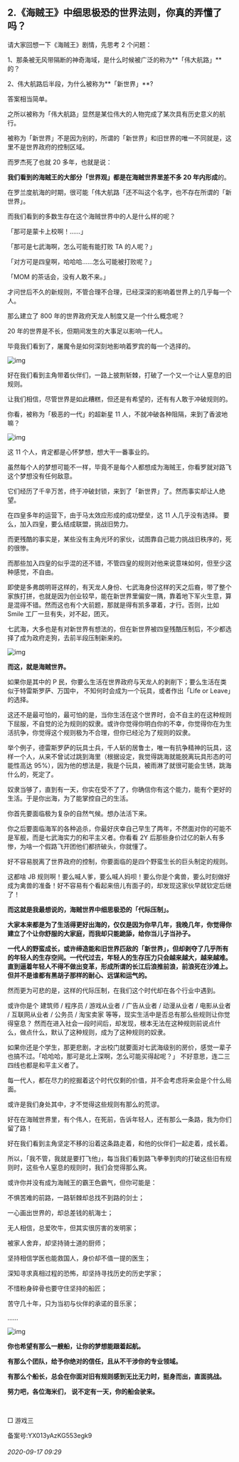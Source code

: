 ## 2.《海贼王》中细思极恐的世界法则，你真的弄懂了吗？
请大家回想一下《海贼王》剧情，先思考 2 个问题：


1、那条被无风带隔断的神奇海域，是什么时候被广泛的称为**「伟大航路」**的？


2、伟大航路后半段，为什么被称为**「新世界」**? 


答案相当简单。


之所以被称为「伟大航路」显然是某位伟大的人物完成了某次具有历史意义的航行。


被称为「新世界」不是因为别的，所谓的「新世界」和旧世界的唯一不同就是，这里不是世界政府的控制区域。


而罗杰死了也就 20 多年，也就是说：


**我们看到的海贼王的大部分「世界观」都是在海贼世界里差不多 20 年内形成**的。


在罗兰度航海的时期，很可能「伟大航路「还不叫这个名字，也不存在所谓的「新世界」。


而我们看到的多数生存在这个海贼世界中的人是什么样的呢？


「那可是蒙卡上校啊！……」


「那可是七武海啊，怎么可能有能打败 TA 的人呢？」


「对方可是四皇啊，哈哈哈……怎么可能被打败呢？」


「MOM 的茶话会，没有人敢不来。」


才问世后不久的新规则，不管合理不合理，已经深深的影响着世界上的几乎每一个人。


那么建立了 800 年的世界政府天龙人制度又是一个什么概念呢？


20 年的世界是不长，但期间发生的大事足以影响一代人。


毕竟我们看到了，屠魔令是如何深刻地影响着罗宾的每一个选择的。


![img](https://pic1.zhimg.com/v2-fe89983c99b32ad3c2f93ab7ee5ce164.webp)

好在我们看到主角带着伙伴们，一路上披荆斩棘，打破了一个又一个让人窒息的旧规则。


让我们相信，尽管世界是如此糟糕，但还是有希望的，还有有人敢于冲破规则的。


你看，被称为「极恶的一代」的超新星 11 人，不就冲破各种阻隔，来到了香波地嘛？


![img](https://pic1.zhimg.com/v2-2708feec581132ea3aebce25a6653b7a.webp)

这 11 个人，肯定都是心怀梦想，想大干一番事业的。


虽然每个人的梦想可能不一样，毕竟不是每个人都想成为海贼王，你看罗就对路飞这个梦想没有任何敌意。


它们经历了千辛万苦，终于冲破封锁，来到了「新世界」了。然而事实却让人绝望。


在四皇多年的运营下，由于马太效应形成的成功壁垒，这 11 人几乎没有选择。 要么，加入四皇，要么结成联盟，挑战旧势力。


而更残酷的事实是，某些没有主角光环的家伙，试图靠自己能力挑战旧秩序的，死的很惨。


而那些加入四皇的似乎混的还不错，不管四皇的规则对他来说意味如何，但至少这种感觉，不自由。


即使是多弗朗明哥这样的，有天龙人身份、七武海身份这样的天之后裔，带了整个家族打拼，也就是因为创业较早，能在新世界里偏安一隅，靠着地下军火生意，算是混得不错。然而这也有个大前题，那就是得有凯多罩着，才行。否则，比如 Smile 工厂一旦有失，对不起，团灭。


七武海，大多也是有对新世界有想法的，但在新世界被四皇残酷压制后，不少都选择了成为政府走狗，去前半段压制新来的。


![img](https://pic4.zhimg.com/v2-d5f83a6082b42f813010eab3a9ab1311.webp)

**而这，就是海贼世界。**


如果你是其中的 P 民，你要么生活在世界政府与天龙人的剥削下；要么生活在类似于特雷斯罗萨、万国中， 不知何时会成为一个玩具，或者作出「Life or Leave」的选择。


这还不是最可怕的，最可怕的是，当你生活在这个世界时，会不自主的在这种规则下屈服，不自觉的沦为规则的奴隶。或许你觉得你明白你的不幸，你觉得你在为生活抗争，你觉得这个规则极为不合理，但你已经沦为了规则的奴隶。


举个例子，德雷斯罗萨的玩具士兵，千人斩的居鲁士，唯一有抗争精神的玩具，这样一个人，从来不曾试过跳到海里（根据设定，我觉得跳海就能脱离玩具形态的可能性高达 95%），因为他的想法是，我是个玩具，被雨淋了就很可能会生锈，跳海什么的，死定了。


奴隶当够了，直到有一天，你实在受不了了，你确信你有这个能力，能有个更好的生活。于是你出海，为了能掌控自己的生活。


你首先要面临极为复杂的自然气候。想办法活下来。


你之后要面临海军的各种追杀，你最好庆幸自己早生了两年，不然面对你的可能不是军舰，而是七武海实力的和平主义者。你看看 2Y 后那些身价过亿的新人有多惨，为啥一个假路飞开团他们都挤破头，你就懂了。


好不容易脱离了世界政府的控制，你要面临的是四个野蛮生长的巨头制定的规则。


这都啥 JB 规则啊！要么喊人爹，要么喊人妈呗！要么你是个禽兽，要么时刻做好成为禽兽的准备！好不容易有个看起来倍儿有面子的，却发现这家伙早就钦定后继了！


**而这就是我最想说的，海贼世界中细思极恐的「代际压制」。**


**大家本来都是为了生活得更好出海的，仅仅是因为你早几年，我晚几年，你觉得你建立了个让你舒服的大家庭，而我却只能跪舔，给你当儿子当孙子。**


**一代人的野蛮成长，或许缔造能和旧世界匹敌的「新世界」，但却剥夺了几乎所有的年轻人的生存空间。一代代过去，年轻人的生存压力只会越来越大，越来越难。直到逼着年轻人不得不做出变革，形成所谓的长江后浪推前浪，前浪死在沙滩上。但并不是谁都有黑胡子那样的耐心、远谋和运气的。**


然而更为可悲的是，这样的代际压制，在我们这个时代却在各个行业中遇到。


或许你是个 建筑师 / 程序员 / 游戏从业者 / 广告从业者 / 动漫从业者 / 电影从业者 / 互联网从业者 / 公务员 / 淘宝卖家 等等，现实生活中是否总有那么些规则让你觉得窒息？ 然而在进入社会一段时间后，却发现，根本无法在这种规则前说点什么，做点什么，默认了这种规则，成为了这种规则的奴隶。


如果你还是个学生，那更悲剧，才出校门就要面对七武海级别的房价，感觉一辈子也搞不过。「哈哈哈，那可是北上深啊，怎么可能买得起呢？」 不好意思，连二三四线也都是和平主义者了。


每一代人，都在尽力的挖掘着这个时代仅剩的价值，并不会考虑将来会是个什么局面。


或许是我们身处其中，才不觉得这些规则有那么的荒谬。


好在在海贼世界里，有个伟人，在死前，告诉年轻人，还有那么一条路，我为你们留了路！


好在我们看到主角坚定不移的沿着这条路走着，和他的伙伴们一起走着，成长着。


所以，「我不管，我就是要打飞他」，每当我们看到路飞拳拳到肉的打破这些旧有规则时，这些令人窒息的规则时，我们会觉得那么爽。


或许你并没有成为海贼王的霸王色霸气，但你可能是：


不惧苦难的前路，一路斩棘却总找不到路的剑士；


一心画出世界的，却总差钱的航海士；


无人相信，总爱吹牛，但其实很厉害的发明家；


被家人舍弃，却坚持骑士道的厨师；


坚持相信学医也能救国人，身价却不值一提的医生；


深知寻求真相过程的恐怖，却坚持寻找历史的历史学家；


不惜粉身碎骨也要守住坚持的船匠；


苦守几十年，只为当初与伙伴的承诺的音乐家；


……


![img](https://pic3.zhimg.com/v2-7f312bcdcc2377bd49bf05e9aea30780.webp)

**你也希望有那么一艘船，让你的梦想能跟着起航。**


**有那么个团队，给予你绝对的信任，且从不干涉你的专业领域。**


**有那么个船长，总会在你面对旧有规则感到无比无力时，挺身而出，直面挑战。**


**努力吧，各位海米们，** **说不定有一天，你的船会驶来。**


 


□ 游戏三


备案号:YX013yAzKG553egk9


###### 2020-09-17 09:29
